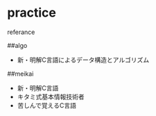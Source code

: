 # practice
referance 

##algo
- 新・明解C言語によるデータ構造とアルゴリズム

##meikai
- 新・明解C言語
- キタミ式基本情報技術者
- 苦しんで覚えるC言語
